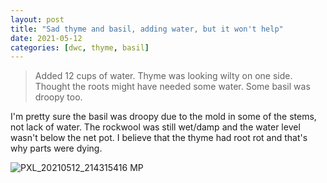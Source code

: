 ```yaml
---
layout: post
title: "Sad thyme and basil, adding water, but it won't help"
date: 2021-05-12
categories: [dwc, thyme, basil]
---
```


> Added 12 cups of water. Thyme was looking wilty on one side. Thought the roots might have needed some water. Some basil was droopy too.

I'm pretty sure the basil was droopy due to the mold in some of the stems, not lack of water. 
The rockwool was still wet/damp and the water level wasn't below the net pot.
I believe that the thyme had root rot and that's why parts were dying.

![PXL_20210512_214315416 MP](https://user-images.githubusercontent.com/352979/124210672-dd356100-dab9-11eb-9b96-317b749d8e17.jpg)
